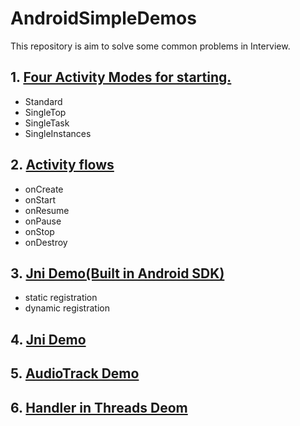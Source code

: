 # AndroidSimpleDemos

This repository is aim to solve some common problems in Interview.


## 1. [Four Activity Modes for starting.](ActivitiesMode/README.md)

- Standard
- SingleTop
- SingleTask
- SingleInstances

## 2. [Activity flows](ActivityLifeCycle/README.md)

- onCreate
- onStart
- onResume
- onPause
- onStop
- onDestroy


## 3. [Jni Demo(Built in Android SDK)](JniDemoForAndroidStudio/README.md)

- static registration
- dynamic registration

## 4. [Jni Demo](JniDemo/README.md)

## 5. [AudioTrack Demo](AudioTrackDemo/README.md)

## 6. [Handler in Threads Deom](HandlerTest/README.md)
